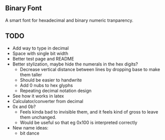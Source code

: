 ## Binary Font
A smart font for hexadecimal and binary numeric tranparency.

## TODO
- Add way to type in decimal
- Space with single bit width
- Better test page and README
- Better stylization, maybe hide the numerals in the hex digits?
    - Decrease vertical distance between lines by dropping base to make them taller
    - Should be easier to handwrite
    - Add 0 nubs to hex glyphs
    - Repeating decimal notation design
- See how it works in latex
- Calculator/converter from decimal
- 0x and 0b?
    - Feels kinda bad to invisible them, and it feels kind of gross to leave them unchanged.
    - Would be useful so that eg 0x100 is interpreted correctly
- New name ideas:
    - bit dance
